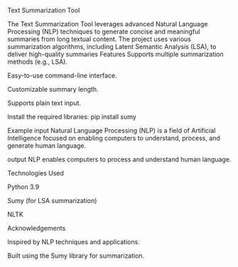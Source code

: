 Text Summarization Tool


The Text Summarization Tool leverages advanced Natural Language Processing (NLP) techniques to generate concise and meaningful summaries from long textual content. The project uses various summarization algorithms, including Latent Semantic Analysis (LSA), to deliver high-quality summaries
Features
Supports multiple summarization methods (e.g., LSA).

Easy-to-use command-line interface.

Customizable summary length.

Supports plain text input.


Install the required libraries:
pip install sumy

Example
input
Natural Language Processing (NLP) is a field of Artificial Intelligence focused on enabling computers to understand, process, and generate human language.

output
NLP enables computers to process and understand human language.

Technologies Used

Python 3.9

Sumy (for LSA summarization)

NLTK

Acknowledgements

Inspired by NLP techniques and applications.

Built using the Sumy library for summarization.
